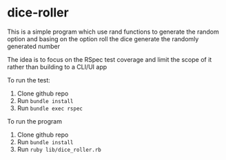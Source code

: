 # dice-roller

This is a simple program which use rand functions to generate the random option and basing on the option roll the dice
generate the randomly generated number

The idea is to focus on the RSpec test coverage and limit the scope of it rather than building to a CLI/UI app

To run the test:

1. Clone github repo
2. Run `bundle install`
3. Run `bundle exec rspec`

To run the program

1. Clone github repo
2. Run `bundle install`
3. Run `ruby lib/dice_roller.rb`
